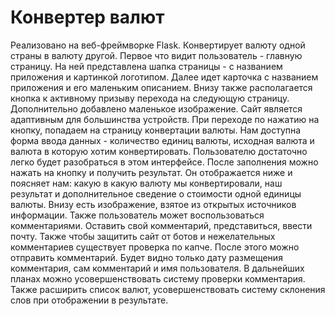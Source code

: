 # Конвертер валют
Реализовано на веб-фреймворке Flask. Конвертирует валюту одной страны в валюту
другой. Первое что видит пользователь - главную страницу. На ней представлена
шапка страницы - с названием приложения и картинкой логотипом. Далее идет карточка
с названием приложения и его маленьким описанием. Внизу также располагается кнопка
к активному призыву перехода на следующую страницу. Дополнительно добавлено маленькое
изображение. Сайт является адаптивным для большинства устройств. При переходе по
нажатию на кнопку, попадаем на страницу конвертации валюты. Нам доступна форма ввода
данных - количество единиц валюты, исходная валюта и валюта в которую хотим конвертировать.
Пользователю достаточно легко будет разобраться в этом интерфейсе. После заполнения
можно нажать на кнопку и получить результат. Он отображается ниже и поясняет нам:
какую в какую валюту мы конвертировали, наш результат и дополнительное сведение
о стоимости одной единицы валюты. Внизу есть изображение, взятое из открытых источников
информации. Также пользователь может воспользоваться комментариями. Оставить свой комментарий,
представиться, ввести почту. Также чтобы защитить сайт от ботов и нежелательных комментариев
существует проверка по капче. После этого можно отправить комментарий. Будет видно только
дату размещения комментария, сам комментарий и имя пользователя. В дальнейших планах
можно усовершенствовать систему проверки комментария. Также расширить список валют, усовершенствовать
систему склонения слов при отображении в результате.
